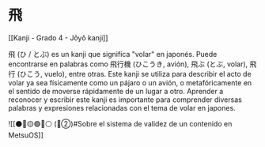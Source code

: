 # 飛

[[Kanji - Grado 4 - Jôyô kanji]]

飛 (ひ / とぶ) es un kanji que significa "volar" en japonés. Puede encontrarse en palabras como 飛行機 (ひこうき, avión), 飛ぶ (とぶ, volar), 飛行 (ひこう, vuelo), entre otras. Este kanji se utiliza para describir el acto de volar ya sea físicamente como un pájaro o un avión, o metafóricamente en el sentido de moverse rápidamente de un lugar a otro. Aprender a reconocer y escribir este kanji es importante para comprender diversas palabras y expresiones relacionadas con el tema de volar en japones.


![[⚫🔴🟡🟢🔵⚪ (🔴②)#Sobre el sistema de validez de un contenido en MetsuOS]]